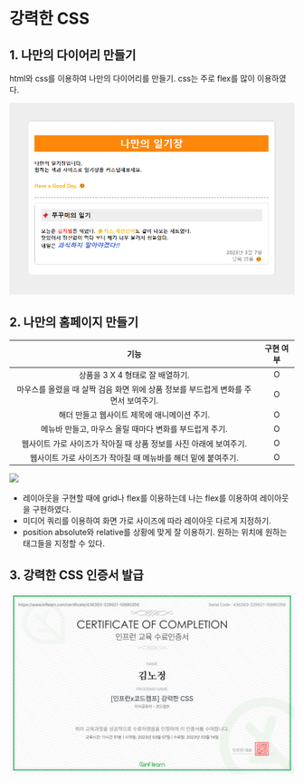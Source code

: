 # 강력한 CSS

## 1. 나만의 다이어리 만들기

html와 css를 이용하여 나만의 다이어리를 만들기. css는 주로 flex를 많이 이용하였다.

![](./%EB%82%98%EB%A7%8C%EC%9D%98%20%EB%8B%A4%EC%9D%B4%EC%96%B4%EB%A6%AC.png)

## 2. 나만의 홈페이지 만들기

|                                        기능                                         | 구현 여부 |
| :---------------------------------------------------------------------------------: | :-------: |
|                          상품을 3 X 4 형태로 잘 배열하기.                           |     O     |
| 마우스를 올렸을 때 살짝 검음 화면 위에 상품 정보를 부드럽게 변화를 주면서 보여주기. |     O     |
|                    해더 만들고 웹사이트 제목에 애니메이션 주기.                     |     O     |
|               메뉴바 만들고, 마우스 올릴 때마다 변화를 부드럽게 주기.               |     O     |
|         웹사이트 가로 사이즈가 작아질 때 상품 정보를 사진 아래에 보여주기.          |     O     |
|            웹사이트 가로 사이즈가 작아질 때 메뉴바를 해더 밑에 붙여주기.            |     O     |

![](./%EC%9C%A0%ED%8A%9C%EB%B8%8C__%ED%86%A0%EC%9D%B4%ED%94%8C%EC%A0%9D__%ED%99%88%ED%8E%98%EC%9D%B4%EC%A7%80.gif)

- 레이아웃을 구현할 때에 grid나 flex를 이용하는데 나는 flex를 이용하여 레이아웃을 구현하였다.
- 미디어 쿼리를 이용하여 화면 가로 사이즈에 따라 레이아웃 다르게 지정하기.
- position absolute와 relative를 상황에 맞게 잘 이용하기. 원하는 위치에 원하는 태그들을 지정할 수 있다.

## 3. 강력한 CSS 인증서 발급

![](./css.png)
